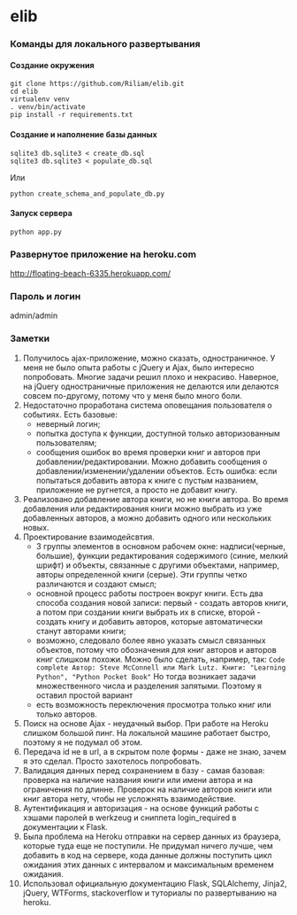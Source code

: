 elib
====
### Команды для локального развертывания

#### Создание окружения

    git clone https://github.com/Riliam/elib.git
    cd elib
    virtualenv venv
    . venv/bin/activate
    pip install -r requirements.txt

#### Создание и наполнение базы данных

    sqlite3 db.sqlite3 < create_db.sql
    sqlite3 db.sqlite3 < populate_db.sql
Или

    python create_schema_and_populate_db.py

#### Запуск сервера

    python app.py

### Развернутое приложение на heroku.com
http://floating-beach-6335.herokuapp.com/

### Пароль и логин
admin/admin

### Заметки
1. Получилось ajax-приложение, можно сказать, одностраничное. У меня не было опыта работы с jQuery и Ajax, было интересно попробовать. Многие задачи решил плохо и некрасиво. Наверное, на jQuery одностраничные приложения не делаются или делаются совсем по-другому, потому что у меня было много боли.
2. Недостаточно проработана система оповещания пользователя о событиях. Есть базовые:
    - неверный логин;
    - попытка доступа к функции, доступной только авторизованным пользователям;
    - сообщения ошибок во время проверки книг и авторов при добавлении/редактировании.
Можно добавить сообщения о добавлении/изменении/удалении объектов. Есть ошибка: если попытаться добавить автора к книге с пустым названием, приложение не ругнется, а просто не добавит книгу.
3. Реализовано добавление автора книги, но не книги автора. Во время добавления или редактирования книги можно выбрать из уже добавленных авторов, а можно добавить одного или нескольких новых.
4. Проектирование взаимодейсвтия.
    - 3 группы элементов в основном рабочем окне: надписи(черные, большие), функции редактирования содержимого (синие, мелкий шрифт) и объекты, связанные с другими объектами, например, авторы определенной книги (серые). Эти группы четко различаются и создают смысл;
    - основной процесс работы построен вокруг книги. Есть два способа создания новой записи: первый - создать авторов книги, а потом при создании книги выбрать их в списке, второй - создать книгу и добавить авторов, которые автоматически станут авторами книги;
    - возможно, следовало более явно указать смысл связанных объектов, потому что обозначения для книг авторов и авторов книг слишком похожи. Можно было сделать, например, так:
        `Code complete Автор: Steve McConnell или Mark Lutz. Книги: "Learning Python", "Python Pocket Book"`
    Но тогда возникает задачи множественного числа и разделения запятыми. Поэтому я оставил простой вариант
    - есть возможность переключения просмотра только книг или только авторов.
5. Поиск на основе Ajax - неудачный выбор. При работе на Heroku слишком большой пинг. На локальной машине работает быстро, поэтому я не подумал об этом.
6. Передача id не в url, а в скрытом поле формы - даже не знаю, зачем я это сделал. Просто захотелось попробовать.
7. Валидация данных перед сохранением в базу - самая базовая: проверка на наличие названия книги или имени автора и на ограничения по длинне. Проверок на наличие авторов книги или книг автора нету, чтобы не усложнять взаимодействие.
8. Аутентификация и авторизация - на основе функций работы с хэшами паролей в werkzeug и сниппета login_required в документации к Flask.
9. Была проблема на Heroku отправки на сервер данных из браузера, которые туда еще не поступили. Не придумал ничего лучше, чем добавить в код на сервере, кода данные должны поступить цикл ожидания этих данных с интервалом и максимальным временем ожидания.
9. Использовал официальную документацию Flask, SQLAlchemy, Jinja2, jQuery, WTForms, stackoverflow и туториалы по развертыванию на heroku.
